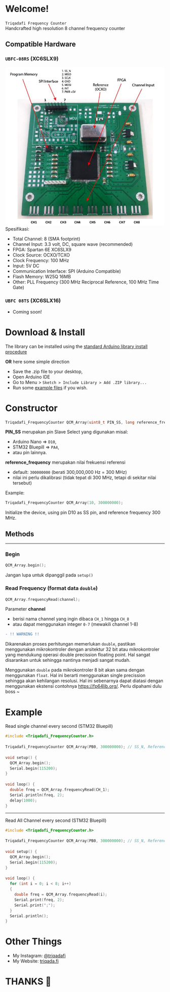 # Welcome!
`Triqadafi Frequency Counter`  
Handcrafted high resolution 8 channel frequency counter


## Compatible Hardware
### `UBFC-08RS` (XC6SLX9)
![Current Device](https://github.com/triqadafi/Triqadafi_FrequencyCounter/blob/master/images/device_1.jpg?raw=true)
Spesifikasi:
- Total Channel: 8 (SMA footprint)
- Channel Input: 3.3 volt, DC, square wave (recommended)
- FPGA: Spartan 6E XC6SLX9
- Clock Source: OCXO/TCXO
- Clock Frequency: 100 MHz
- Input: 5V DC
- Communication Interface: SPI (Arduino Compatible)
- Flash Memory: W25Q 16MB
- Other: PLL Frequency (300 MHz Reciprocal Reference, 100 MHz Time Gate)

### `UBFC 08TS` (XC6SLX16)
- Coming soon!


# Download & Install

The library can be installed using the [standard Arduino library install procedure](http://arduino.cc/en/Guide/Libraries)

**OR** here some simple direction

- Save the .zip file to your desktop,
- Open Arduino IDE
- Go to Menu > `Sketch > Include Library > Add .ZIP library...`
- Run some [example files](https://github.com/triqadafi/Triqadafi_FrequencyCounter/tree/master/examples) if you wish.


# Constructor

```c++
Triqadafi_FrequencyCounter QCM_Array(uint8_t PIN_SS, long reference_frequency);
```
**PIN_SS** merupakan pin Slave Select yang digunakan 
misal: 
- Arduino Nano => `D10`, 
- STM32 Bluepill => `PA4`,
- atau pin lainnya.

**reference_frequency** merupakan nilai frekuensi referensi
- default: `300000000` (berati 300,000,000 Hz = 300 MHz)
- nilai ini perlu dikalibrasi (tidak tepat di 300 MHz, tetapi di sekitar nilai tersebut)

Example:
```c++
Triqadafi_FrequencyCounter QCM_Array(10, 300000000);
```
Initialize the device, using pin D10 as SS pin, and reference frequency 300 MHz.


## Methods
-----------------------
### Begin
```c++
QCM_Array.begin();
```
Jangan lupa untuk dipanggil pada `setup()`

### Read Frequency (format data `double`)
```c++
QCM_Array.frequencyRead(channel);
```
Parameter **channel** 
- berisi nama channel yang ingin dibaca `CH_1` hingga `CH_8`
- atau dapat menggunakan integer `0-7` (mewakili channel 1-8)


```diff
- !! WARNING !!
```
Dikarenakan proses perhitungan memerlukan `double`, pastikan menggunakan mikrokontroler dengan arsitektur 32 bit atau mikrokontroler yang mendukung operasi double precission floating point. Hal sangat disarankan untuk sehingga nantinya menjadi sangat mudah.

Menggunakan `double` pada mikrokontroler 8 bit akan sama dengan menggunakan `float`. Hal ini berarti menggunakan single precission sehingga akan kehilangan resolusi. Hal ini sebenarnya dapat diatasi dengan menggunakan ekstensi contohnya https://fp64lib.org/. Perlu dipahami dulu boss ~


# Example
Read single channel every second (STM32 Bluepill)
```c++
#include <Triqadafi_FrequencyCounter.h>

Triqadafi_FrequencyCounter QCM_Array(PB0, 300000000); // SS_N, Reference Frequency 300MHz

void setup() {
  QCM_Array.begin();
  Serial.begin(115200);
}

void loop() {
  double freq = QCM_Array.frequencyRead(CH_1);
  Serial.println(freq, 2);
  delay(1000);
}
```
----------
Read All Channel every second (STM32 Bluepill)
```c++
#include <Triqadafi_FrequencyCounter.h>

Triqadafi_FrequencyCounter QCM_Array(PB0, 300000000); // SS_N, Reference Frequency 300MHz

void setup() {
  QCM_Array.begin();
  Serial.begin(115200);
}

void loop() {
  for (int i = 0; i < 8; i++)
  {
    double freq = QCM_Array.frequencyRead(i);
    Serial.print(freq, 2); 
    Serial.print(";");
  }
  Serial.println();
}
```


# Other Things
- My Instagram: [@triqadafi](http://instagram.com/triqadafi)
- My Website: [triqada.fi](http://triqada.fi)

# THANKS :sparkling_heart:	

